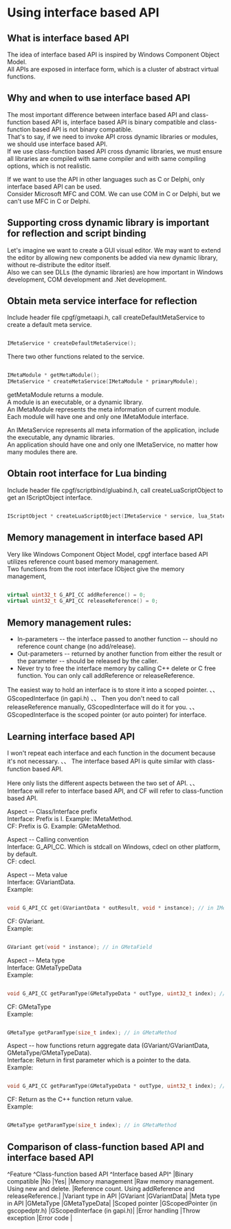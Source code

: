

# Using interface based API

## What is interface based API

The idea of interface based API is inspired by Windows Component Object Model.  
All APIs are exposed in interface form, which is a cluster of abstract virtual functions.

## Why and when to use interface based API

The most important difference between interface based API and class-function based API is, interface based API is binary compatible and class-function based API is not binary compatible.  
That's to say, if we need to invoke API cross dynamic libraries or modules, we should use interface based API.  
If we use class-function based API cross dynamic libraries, we must ensure all libraries are compiled with same compiler and with same compiling options, which is not realistic.

If we want to use the API in other languages such as C or Delphi, only interface based API can be used.  
Consider Microsoft MFC and COM. We can use COM in C or Delphi, but we can't use MFC in C or Delphi.

## Supporting cross dynamic library is important for reflection and script binding

Let's imagine we want to create a GUI visual editor. We may want to extend the editor by allowing new components be added via new dynamic library, without re-distribute the editor itself.  
Also we can see DLLs (the dynamic libraries) are how important in Windows development, COM development and .Net development.

## Obtain meta service interface for reflection

Include header file cpgf/gmetaapi.h, call createDefaultMetaService to create a default meta service.
```c++

IMetaService * createDefaultMetaService();
```

There two other functions related to the service.
```c++

IMetaModule * getMetaModule();
IMetaService * createMetaService(IMetaModule * primaryModule);
```

getMetaModule returns a module.  
A module is an executable, or a dynamic library.  
An IMetaModule represents the meta information of current module.  
Each module will have one and only one IMetaModule interface.

An IMetaService represents all meta information of the application, include the executable, any dynamic libraries.  
An application should have one and only one IMetaService, no matter how many modules there are.

## Obtain root interface for Lua binding

Include header file cpgf/scriptbind/gluabind.h, call createLuaScriptObject to get an IScriptObject interface.
```c++

IScriptObject * createLuaScriptObject(IMetaService * service, lua_State * L, const GScriptConfig & config);
```

## Memory management in interface based API

Very like Windows Component Object Model, cpgf interface based API utilizes reference count based memory management.  
Two functions from the root interface IObject give the memory management,
```c++

virtual uint32_t G_API_CC addReference() = 0;
virtual uint32_t G_API_CC releaseReference() = 0;
```

## Memory management rules:
  - In-parameters -- the interface passed to another function -- should no reference count change (no add/release).
  - Out-parameters -- returned by another function from either the result or the parameter -- should be released by the caller.
  - Never try to free the interface memory by calling C++ delete or C free function. You can only call addReference or releaseReference. 

The easiest way to hold an interface is to store it into a scoped pointer. 、、
GScopedInterface (in gapi.h) 、、
Then you don't need to call releaseReference manually, GScopedInterface will do it for you. 、、
GScopedInterface is the scoped pointer (or auto pointer) for interface.

## Learning interface based API

I won't repeat each interface and each function in the document because it's not necessary. 、、
The interface based API is quite similar with class-function based API.

Here only lists the different aspects between the two set of API. 、、
Interface will refer to interface based API, and CF will refer to class-function based API.

Aspect -- Class/Interface prefix  
Interface: Prefix is I. Example: IMetaMethod.  
CF: Prefix is G. Example: GMetaMethod.

Aspect -- Calling convention  
Interface: G_API_CC. Which is stdcall on Windows, cdecl on other platform, by default.  
CF: cdecl.

Aspect -- Meta value  
Interface: GVariantData.  
Example:
```c++

void G_API_CC get(GVariantData * outResult, void * instance); // in IMetaField
```
CF: GVariant.  
Example:
```c++

GVariant get(void * instance); // in GMetaField
```

Aspect -- Meta type  
Interface: GMetaTypeData  
Example:  
```c++

void G_API_CC getParamType(GMetaTypeData * outType, uint32_t index); // in IMetaMethod
```
CF: GMetaType  
Example:  
```c++

GMetaType getParamType(size_t index); // in GMetaMethod
```

Aspect -- how functions return aggregate data (GVariant/GVariantData, GMetaType/GMetaTypeData).  
Interface: Return in first parameter which is a pointer to the data.  
Example:  
```c++

void G_API_CC getParamType(GMetaTypeData * outType, uint32_t index); // in IMetaMethod
```
CF: Return as the C++ function return value.  
Example:  
```c++

GMetaType getParamType(size_t index); // in GMetaMethod
```

## Comparison of class-function based API and interface based API

^Feature 	^Class-function based API 	^Interface based API^
|Binary compatible 	|No 	|Yes|
|Memory management 	|Raw memory management. Using new and delete. 	|Reference count. Using addReference and releaseReference.|
|Variant type in API 	|GVariant 	|GVariantData|
|Meta type in API 	|GMetaType 	|GMetaTypeData|
|Scoped pointer 	|GScopedPointer (in gscopedptr.h) 	|GScopedInterface (in gapi.h)|
|Error handling 	|Throw exception 	|Error code |
